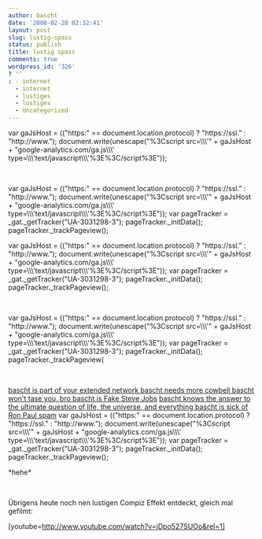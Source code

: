```yaml
---
author: bascht
date: '2008-02-28 02:32:41'
layout: post
slug: lustig-spass
status: publish
title: lustig spass
comments: true
wordpress_id: '326'
? ''
: - internet
  - internet
  - lustiges
  - lustiges
  - Uncategorized
---
```


var gaJsHost = (("https:" == document.location.protocol) ?
"https://ssl." : "http://www."); document.write(unescape("%3Cscript
src=\\\\\\'" + gaJsHost + "google-analytics.com/ga.js\\\\\\'
type=\\\\\\'text/javascript\\\\\\'%3E%3C/script%3E"));

[](http://bascht.isyournewbicycle.com/)

 

var gaJsHost = (("https:" == document.location.protocol) ?
"https://ssl." : "http://www."); document.write(unescape("%3Cscript
src=\\\\\\'" + gaJsHost + "google-analytics.com/ga.js\\\\\\'
type=\\\\\\'text/javascript\\\\\\'%3E%3C/script%3E")); var
pageTracker = \_gat.\_getTracker("UA-3031298-3");
pageTracker.\_initData(); pageTracker.\_trackPageview();

var gaJsHost = (("https:" == document.location.protocol) ?
"https://ssl." : "http://www."); document.write(unescape("%3Cscript
src=\\\\\\'" + gaJsHost + "google-analytics.com/ga.js\\\\\\'
type=\\\\\\'text/javascript\\\\\\'%3E%3C/script%3E")); var
pageTracker = \_gat.\_getTracker("UA-3031298-3");
pageTracker.\_initData(); pageTracker.\_trackPageview();

 

var gaJsHost = (("https:" == document.location.protocol) ?
"https://ssl." : "http://www."); document.write(unescape("%3Cscript
src=\\\\\\'" + gaJsHost + "google-analytics.com/ga.js\\\\\\'
type=\\\\\\'text/javascript\\\\\\'%3E%3C/script%3E")); var
pageTracker = \_gat.\_getTracker("UA-3031298-3");
pageTracker.\_initData(); pageTracker.\_trackPageview(

 

[bascht is part of your extended network bascht needs more cowbell bascht won't tase you, bro bascht is Fake Steve Jobs](http://bascht.isyournewbicycle.com/)
[bascht knows the answer to the ultimate question of life, the universe, and everything bascht is sick of Ron Paul spam](http://bascht.isyournewbicycle.com/)
var gaJsHost = (("https:" == document.location.protocol) ?
"https://ssl." : "http://www."); document.write(unescape("%3Cscript
src=\\\\\\'" + gaJsHost + "google-analytics.com/ga.js\\\\\\'
type=\\\\\\'text/javascript\\\\\\'%3E%3C/script%3E")); var
pageTracker = \_gat.\_getTracker("UA-3031298-3");
pageTracker.\_initData(); pageTracker.\_trackPageview();

\*hehe\*

 

Übrigens heute noch nen lustigen Compiz Effekt entdeckt, gleich mal
gefilmt:

[youtube=http://www.youtube.com/watch?v=jDpo527SUOo&rel=1]



